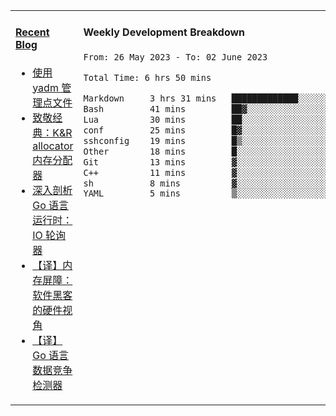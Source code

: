 <table width="960px">
<tr>
<td valign="top" width="50%">

#### <a href="https://www.kongjun18.me" target="_blank">Recent Blog</a>

<!-- BLOG-POST-LIST:START -->
- [使用 yadm 管理点文件](https://kongjun18.github.io/posts/2023/04/07/)
- [致敬经典：K&amp;R allocator 内存分配器](https://kongjun18.github.io/posts/2022/12/12/)
- [深入剖析 Go 语言运行时：IO 轮询器](https://kongjun18.github.io/posts/2022/11/21/)
- [【译】内存屏障：软件黑客的硬件视角](https://kongjun18.github.io/posts/2022/11/03/)
- [【译】Go 语言数据竞争检测器](https://kongjun18.github.io/posts/2022/10/25/)
<!-- BLOG-POST-LIST:END -->

</td>
<td valign="top" width="50%">

#### Weekly Development Breakdown

<!--START_SECTION:waka-->

```txt
From: 26 May 2023 - To: 02 June 2023

Total Time: 6 hrs 50 mins

Markdown     3 hrs 31 mins   █████████████░░░░░░░░░░░░   51.45 %
Bash         41 mins         ██▓░░░░░░░░░░░░░░░░░░░░░░   10.03 %
Lua          30 mins         ██░░░░░░░░░░░░░░░░░░░░░░░   07.49 %
conf         25 mins         █▓░░░░░░░░░░░░░░░░░░░░░░░   06.25 %
sshconfig    19 mins         █▒░░░░░░░░░░░░░░░░░░░░░░░   04.87 %
Other        18 mins         █░░░░░░░░░░░░░░░░░░░░░░░░   04.62 %
Git          13 mins         ▓░░░░░░░░░░░░░░░░░░░░░░░░   03.28 %
C++          11 mins         ▓░░░░░░░░░░░░░░░░░░░░░░░░   02.84 %
sh           8 mins          ▓░░░░░░░░░░░░░░░░░░░░░░░░   02.16 %
YAML         5 mins          ▒░░░░░░░░░░░░░░░░░░░░░░░░   01.39 %
```

<!--END_SECTION:waka-->
</td>
</tr>

</table>
